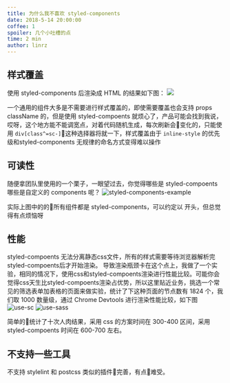 ```yaml
---
title: 为什么我不喜欢 styled-components
date: 2018-5-14 20:00:00
coffee: 1
spoiler: 几个小吐槽的点
time: 2 min
author: linrz
---
```


## 样式覆盖

使用 styled-components 后渲染成 HTML 的结果如下图：
![](http://img.lastwhisper.cn/styled-components-render.png)  

一个通用的组件大多是不需要进行样式覆盖的，即使需要覆盖也会支持 props className 的，但是使用 styled-compoents 就烦心了，产品可能会找到我说，哎呀，这个地方能不能调宽点，对着代码随机生成，每次刷新会变化的，只能使用 `div[class^=sc-]`这种选择器将就一下，样式覆盖由于 `inline-style` 的优先级和styled-components 无规律的命名方式变得难以操作

## 可读性
随便拿团队里使用的一个栗子，一眼望过去，你觉得哪些是 styled-compoents 哪些是自定义的 components 呢？
![styled-components-example](http://img.lastwhisper.cn/styled-components-example.png)

实际上图中的的所有组件都是 styled-components，可以约定以 <Styledxxx /> 开头，但总觉得有点烦恼呀

## 性能
styled-compoents 无法分离静态css文件，所有的样式需要等待浏览器解析完styled-compoents后才开始渲染。
导致渲染瓶颈卡在这个点上，我做了一个实验，相同的情况下，使用css和styled-compoents渲染进行性能比较。可能你会觉得css天生比styled-compoents渲染占优势，所以这里贴近业务，挑选一个常见的筛选表单加表格的页面来做实验，统计了下这种页面的节点数有 1824 个，我们取 1000 数量级，通过 Chrome Devtools 进行渲染性能比较，如下图
![use-sc](http://img.lastwhisper.cn/use-styled-components.png)
![use-sass](http://img.lastwhisper.cn/use-sass.png)

简单的统计了十次人肉结果，采用 css 的方案时间在 300-400 区间，采用 styled-compoents 时间在 600-700 左右。

## 不支持一些工具
不支持 stylelint 和 postcss 类似的插件完善，有点难受。